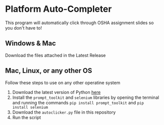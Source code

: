 # Platform Auto-Completer
This program will automatically click through OSHA assignment slides so you don't have to!

## Windows & Mac
Download the files attached in the Latest Release

## Mac, Linux, or any other OS
Follow these steps to use on any other operatine system
1. Download the latest version of Python [here](https://www.python.org/downloads/)
2. Install the `prompt_toolkit` and `selenium` libraries by opening the terminal and running the commands `pip install prompt_toolkit` and `pip install selenium`
3. Download the `autoclicker.py` file in this repository
4. Run the script
